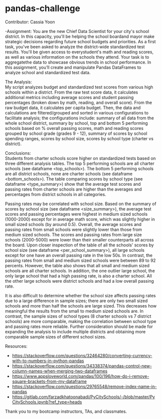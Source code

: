 # pandas-challenge
Contributor: Cassia Yoon  

-Assignment:
You are the new Chief Data Scientist for your city's school district. In this capacity, you'll be helping the school boardand mayor make strategic decisions regarding future school budgets and priorities.
As a first task, you've been asked to analyze the district-wide standardized test results. You'll be given access to everystudent's math and reading scores, as well as various information on the schools they attend. Your task is to aggregatethe data to showcase obvious trends in school performance. In this assignment, you’ll create and manipulate Pandas DataFrames to analyze school and standardized test data.

The Analysis:  
My script analyzes budget and standardized test scores from various high schools within a district. From the raw test score data, it calculates additional metrics including average scores and student passing percentages (broken down by math, reading, and overall score). From the raw budget data, it calculates per capita budget. Then, the data and calculations are filtered/grouped and sorted in various configurations to facilitate analysis; the configurations include: summary of all data from the whole school district,  summary by school, top and bottom 5 performing schools based on % overall passing scores, math and reading scores grouped by school grade (grades 9 - 12), summary of scores by school spending ranges, scores by school size, scores by school type (charter vs district).  

Conclusions:  
Students from charter schools score higher on standardized tests based on three different analysis tables. The top 5 performing schools are all charter schools (see dataframe <top_schools>). The bottom 5 performing schools are all district schools, none are charter schools (see dataframe <bottom_schools>). The table comparing scores by school type (see dataframe <type_summary>) show that the average test scores and passing rates from charter schools are higher than the averages and percentages from district schools in all categories.

Passing rates may be correlated with school size. Based on the summary of scores by school size  (see dataframe <size_summary>), the average test scores and passing percentages were highest in medium sized schools (1000-2000) except for in average math score, which was slightly higher in small sized schools (by around 0.5). Overall, the average scores and passing rates from small schools were slightly lower than those from medium sized schools. The scores and passing rates from large size schools (2000-5000) were lower than their smaller counterparts all across the board. Upon closer inspection of the table of all the schools' scores by school size  (see dataframe <per_school_summary>), all large schools except for one have an overall passing rate in the low 50s. In contrast, the passing rates from small and medium sized schools were between 89 to 92 percents. However, the table also shows that all small and medium sized schools are all charter schools. In addition, the one outlier large school, the only large school that had a high passing rate, is also a charter school. All the other large schools were district schools and had a low overall passing rate. 

It is also difficult to determine whether the school size affects passing rates due to a large difference in sample sizes; there are only two small sized schools and more than half the schools are large sized. This decreases how meaningful the results from the small to medium sized schools are. In contrast, the sample sizes of school types (8 charter schools vs 7 district schools) are more comparable, making the correlation between school type and passing rates more reliable. Further consideration should be made for expanding the analysis to include multiple districts and obtaining more comparable sample sizes of different school sizes.

Resources:
- https://stackoverflow.com/questions/32464280/converting-currency-with-to-numbers-in-python-pandas
- https://stackoverflow.com/questions/34338374/pandas-control-new-column-names-when-merging-two-dataframes
- https://www.appsloveworld.com/pandas/100/196/how-do-i-remove-square-brackets-from-my-dataframe
- https://stackoverflow.com/questions/29765548/remove-index-name-in-pandas
- https://gitlab.com/farzadkhatoonabadi/PyCitySchools/-/blob/master/PyCitySchools.ipynb?ref_type=heads


Thank you to my bootcamp instructors, TAs, and classmates.